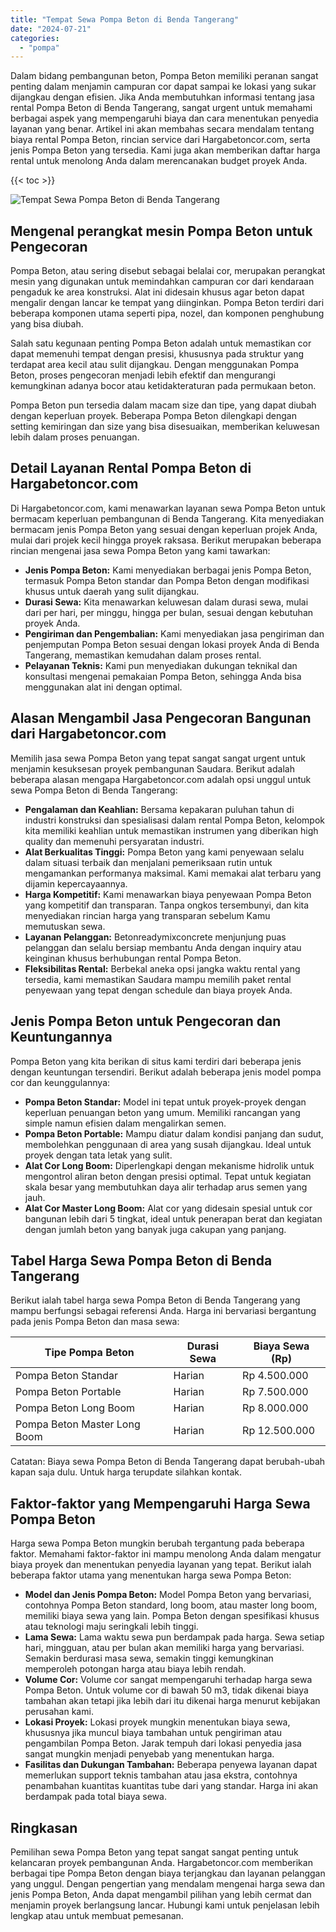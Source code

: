 ```yaml
---
title: "Tempat Sewa Pompa Beton di Benda Tangerang"
date: "2024-07-21"
categories: 
  - "pompa"
---
```




Dalam bidang pembangunan beton, Pompa Beton memiliki peranan sangat penting dalam menjamin campuran cor dapat sampai ke lokasi yang sukar dijangkau dengan efisien. Jika Anda membutuhkan informasi tentang jasa rental Pompa Beton di Benda Tangerang, sangat urgent untuk memahami berbagai aspek yang mempengaruhi biaya dan cara menentukan penyedia layanan yang benar. Artikel ini akan membahas secara mendalam tentang biaya rental Pompa Beton, rincian service dari Hargabetoncor.com, serta jenis Pompa Beton yang tersedia. Kami juga akan memberikan daftar harga rental untuk menolong Anda dalam merencanakan budget proyek Anda.

{{< toc >}}

![Tempat Sewa Pompa Beton di Benda Tangerang](https://hargareadymixid.github.io/pompa/concrete-pump%20(19).png)

## Mengenal perangkat mesin Pompa Beton untuk Pengecoran

Pompa Beton, atau sering disebut sebagai belalai cor, merupakan perangkat mesin yang digunakan untuk memindahkan campuran cor dari kendaraan pengaduk ke area konstruksi. Alat ini didesain khusus agar beton dapat mengalir dengan lancar ke tempat yang diinginkan. Pompa Beton terdiri dari beberapa komponen utama seperti pipa, nozel, dan komponen penghubung yang bisa diubah.

Salah satu kegunaan penting Pompa Beton adalah untuk memastikan cor dapat memenuhi tempat dengan presisi, khususnya pada struktur yang terdapat area kecil atau sulit dijangkau. Dengan menggunakan Pompa Beton, proses pengecoran menjadi lebih efektif dan mengurangi kemungkinan adanya bocor atau ketidakteraturan pada permukaan beton.

Pompa Beton pun tersedia dalam macam size dan tipe, yang dapat diubah dengan keperluan proyek. Beberapa Pompa Beton dilengkapi dengan setting kemiringan dan size yang bisa disesuaikan, memberikan keluwesan lebih dalam proses penuangan.

## Detail Layanan Rental Pompa Beton di Hargabetoncor.com

Di Hargabetoncor.com, kami menawarkan layanan sewa Pompa Beton untuk bermacam keperluan pembangunan di Benda Tangerang. Kita menyediakan bermacam jenis Pompa Beton yang sesuai dengan keperluan projek Anda, mulai dari projek kecil hingga proyek raksasa. Berikut merupakan beberapa rincian mengenai jasa sewa Pompa Beton yang kami tawarkan:

- **Jenis Pompa Beton:** Kami menyediakan berbagai jenis Pompa Beton, termasuk Pompa Beton standar dan Pompa Beton dengan modifikasi khusus untuk daerah yang sulit dijangkau.
- **Durasi Sewa:** Kita menawarkan keluwesan dalam durasi sewa, mulai dari per hari, per minggu, hingga per bulan, sesuai dengan kebutuhan proyek Anda.
- **Pengiriman dan Pengembalian:** Kami menyediakan jasa pengiriman dan penjemputan Pompa Beton sesuai dengan lokasi proyek Anda di Benda Tangerang, memastikan kemudahan dalam proses rental.
- **Pelayanan Teknis:** Kami pun menyediakan dukungan teknikal dan konsultasi mengenai pemakaian Pompa Beton, sehingga Anda bisa menggunakan alat ini dengan optimal.

## Alasan Mengambil Jasa Pengecoran Bangunan dari Hargabetoncor.com

Memilih jasa sewa Pompa Beton yang tepat sangat sangat urgent untuk menjamin kesuksesan proyek pembangunan Saudara. Berikut adalah beberapa alasan mengapa Hargabetoncor.com adalah opsi unggul untuk sewa Pompa Beton di Benda Tangerang:

- **Pengalaman dan Keahlian:** Bersama kepakaran puluhan tahun di industri konstruksi dan spesialisasi dalam rental Pompa Beton, kelompok kita memiliki keahlian untuk memastikan instrumen yang diberikan high quality dan memenuhi persyaratan industri.
- **Alat Berkualitas Tinggi:** Pompa Beton yang kami penyewaan selalu dalam situasi terbaik dan menjalani pemeriksaan rutin untuk mengamankan performanya maksimal. Kami memakai alat terbaru yang dijamin kepercayaannya.
- **Harga Kompetitif:** Kami menawarkan biaya penyewaan Pompa Beton yang kompetitif dan transparan. Tanpa ongkos tersembunyi, dan kita menyediakan rincian harga yang transparan sebelum Kamu memutuskan sewa.
- **Layanan Pelanggan:** Betonreadymixconcrete menjunjung puas pelanggan dan selalu bersiap membantu Anda dengan inquiry atau keinginan khusus berhubungan rental Pompa Beton.
- **Fleksibilitas Rental:** Berbekal aneka opsi jangka waktu rental yang tersedia, kami memastikan Saudara mampu memilih paket rental penyewaan yang tepat dengan schedule dan biaya proyek Anda.

## Jenis Pompa Beton untuk Pengecoran dan Keuntungannya

Pompa Beton yang kita berikan di situs kami terdiri dari beberapa jenis dengan keuntungan tersendiri. Berikut adalah beberapa jenis model pompa cor dan keunggulannya:

- **Pompa Beton Standar:** Model ini tepat untuk proyek-proyek dengan keperluan penuangan beton yang umum. Memiliki rancangan yang simple namun efisien dalam mengalirkan semen.
- **Pompa Beton Portable:** Mampu diatur dalam kondisi panjang dan sudut, membolehkan penggunaan di area yang susah dijangkau. Ideal untuk proyek dengan tata letak yang sulit.
- **Alat Cor Long Boom:** Diperlengkapi dengan mekanisme hidrolik untuk mengontrol aliran beton dengan presisi optimal. Tepat untuk kegiatan skala besar yang membutuhkan daya alir terhadap arus semen yang jauh.
- **Alat Cor Master Long Boom:** Alat cor yang didesain spesial untuk cor bangunan lebih dari 5 tingkat, ideal untuk penerapan berat dan kegiatan dengan jumlah beton yang banyak juga cakupan yang panjang.

## Tabel Harga Sewa Pompa Beton di Benda Tangerang

Berikut ialah tabel harga sewa Pompa Beton di Benda Tangerang yang mampu berfungsi sebagai referensi Anda. Harga ini bervariasi bergantung pada jenis Pompa Beton dan masa sewa:

| Tipe Pompa Beton | Durasi Sewa | Biaya Sewa (Rp) |
| --- | --- | --- |
| Pompa Beton Standar | Harian | Rp 4.500.000 |
| Pompa Beton Portable | Harian | Rp 7.500.000 |
| Pompa Beton Long Boom | Harian | Rp 8.000.000 |
| Pompa Beton Master Long Boom | Harian | Rp 12.500.000 |

Catatan: Biaya sewa Pompa Beton di Benda Tangerang dapat berubah-ubah kapan saja dulu. Untuk harga terupdate silahkan kontak.

## Faktor-faktor yang Mempengaruhi Harga Sewa Pompa Beton

Harga sewa Pompa Beton mungkin berubah tergantung pada beberapa faktor. Memahami faktor-faktor ini mampu menolong Anda dalam mengatur biaya proyek dan menentukan penyedia layanan yang tepat. Berikut ialah beberapa faktor utama yang menentukan harga sewa Pompa Beton:

- **Model dan Jenis Pompa Beton:** Model Pompa Beton yang bervariasi, contohnya Pompa Beton standard, long boom, atau master long boom, memiliki biaya sewa yang lain. Pompa Beton dengan spesifikasi khusus atau teknologi maju seringkali lebih tinggi.
- **Lama Sewa:** Lama waktu sewa pun berdampak pada harga. Sewa setiap hari, mingguan, atau per bulan akan memiliki harga yang bervariasi. Semakin berdurasi masa sewa, semakin tinggi kemungkinan memperoleh potongan harga atau biaya lebih rendah.
- **Volume Cor:** Volume cor sangat mempengaruhi terhadap harga sewa Pompa Beton. Untuk volume cor di bawah 50 m3, tidak dikenai biaya tambahan akan tetapi jika lebih dari itu dikenai harga menurut kebijakan perusahan kami.
- **Lokasi Proyek:** Lokasi proyek mungkin menentukan biaya sewa, khususnya jika muncul biaya tambahan untuk pengiriman atau pengambilan Pompa Beton. Jarak tempuh dari lokasi penyedia jasa sangat mungkin menjadi penyebab yang menentukan harga.
- **Fasilitas dan Dukungan Tambahan:** Beberapa penyewa layanan dapat memerlukan support teknis tambahan atau jasa ekstra, contohnya penambahan kuantitas kuantitas tube dari yang standar. Harga ini akan berdampak pada total biaya sewa.

## Ringkasan

Pemilihan sewa Pompa Beton yang tepat sangat sangat penting untuk kelancaran proyek pembangunan Anda. Hargabetoncor.com memberikan berbagai tipe Pompa Beton dengan biaya terjangkau dan layanan pelanggan yang unggul. Dengan pengertian yang mendalam mengenai harga sewa dan jenis Pompa Beton, Anda dapat mengambil pilihan yang lebih cermat dan menjamin proyek berlangsung lancar. Hubungi kami untuk penjelasan lebih lengkap atau untuk membuat pemesanan.
